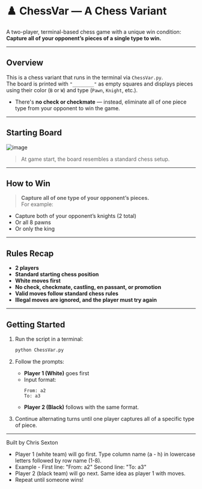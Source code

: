 # ♟️ ChessVar — A Chess Variant

A two-player, terminal-based chess game with a unique win condition:  
**Capture all of your opponent’s pieces of a single type to win.**

---

## Overview

This is a chess variant that runs in the terminal via `ChessVar.py`.  
The board is printed with `"________"` as empty squares and displays pieces using their color (`B` or `W`) and type (`Pawn`, `Knight`, etc.).

- There's **no check or checkmate** — instead, eliminate all of one piece type from your opponent to win the game.

---

## Starting Board

![image](https://github.com/user-attachments/assets/93630f71-62e9-4c9e-92c8-f51825dc3df1)
> At game start, the board resembles a standard chess setup.

---

## How to Win

> **Capture all of one type of your opponent’s pieces.**  
For example:
- Capture both of your opponent’s knights (2 total)
- Or all 8 pawns
- Or only the king

---

## Rules Recap

- **2 players**
- **Standard starting chess position**
- **White moves first**
- **No check, checkmate, castling, en passant, or promotion**
- **Valid moves follow standard chess rules**
- **Illegal moves are ignored, and the player must try again**

---

## Getting Started

1. Run the script in a terminal:
   ```bash
   python ChessVar.py
   ```

2. Follow the prompts:
   - **Player 1 (White)** goes first
   - Input format:
     ```
     From: a2
     To: a3
     ```
   - **Player 2 (Black)** follows with the same format.

3. Continue alternating turns until one player captures all of a specific type of piece.

---

Built by Chris Sexton
  - Player 1 (white team) will go first. Type column name (a - h) in lowercase letters followed by row name (1-8).
  - Example - First line: "From: a2" Second line: "To: a3"
  - Player 2 (black team) will go next. Same idea as player 1 with moves.
  - Repeat until someone wins!


